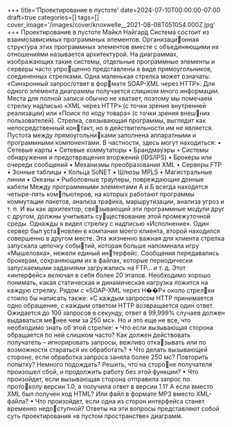 +++
title='Проектирование в пустоте'
date=2024-07-10T00:00:00-07:00
draft=true
categories=[]
tags=[]
cover_image='/images/cover/knoxwelle__2021-08-08T051054.000Z.jpg'
+++
Проектирование в пустоте
Майкл Найгард
Система состоит из взаимозависимых программных элементов. Организационная структура этих программных элементов вместе с объединяющими их
отношениями называется архитектурой. На диаграммах, изображающих
такие системы, отдельные программные элементы и серверы часто упрощенно представлены в виде прямоугольников, соединенных стрелками.
Одна маленькая стрелка может означать: «Синхронный запрос/ответ в формате SOAP-XML через HTTP». Для одного элемента диаграммы получается
слишком много информации. Места для полной записи обычно не хватает,
поэтому мы помечаем стрелку надписью «XML через HTTP» (с точки зрения
внутренней реализации) или «Поиск по коду товара» (с точки зрения внешних пользователей).
Стрелка, связывающая программы, выглядит как непосредственный контакт, но в действительности им не является. Пустота между прямоугольниками заполнена аппаратными и программными компонентами. В частности,
здесь могут находиться:
• Сетевые карты
• Сетевые коммутаторы
• Брандмауэры
• Системы обнаружения и предотвращения вторжений (IDS/IPS)
• Брокеры или очереди сообщений
• Механизмы преобразования XML
• Серверы FTP
• Зонные таблицы
• Кольца SoNET
• Шлюзы MPLS
• Магистральные линии
• Океаны
• Рыболовные траулеры, повреждающие донные кабели
Между программными элементами А и Б всегда находятся четыре-пять компьютеров, на которых работают программы коммутации пакетов, анализа
трафика, маршрутизации, анализа угроз и т. п. И вы как архитектор, связывающий эти программные модули друг с другом, должны учитывать существование этой промежуточной среды.
Однажды я видел стрелку с надписью «Исполнение». Один сервер был установлен в компании моего клиента, второй находился совершенно в другом
месте. Эта жизненно важная для клиента стрелка запускала цепочку событий, которая больше напоминала игру «Мышеловка», нежели единый интерфейс. Сообщения передавались брокерам, сохраняющим их в файлах,
которые периодически запускаемыми заданиями загружались на FTP…
и т. д. Этот «интерфейс» включал в себя более 20 этапов.
Необходимо хорошо понимать, какая статическая и динамическая нагрузка
ложится на каждую стрелку. Рядом с «SOAP-XML через H��P» около стрелки стоило бы написать также: «С каждым запросом HTTP принимается одно
обращение, с каждым ответом HTTP возвращается один ответ. Ожидается
до 100 запросов в секунду, ответ в 99,999% случаев должен выдаваться менее чем за 250 мс».
Но и это еще не все, что необходимо знать об этой стрелке:
• Что если вызывающая сторона обращается по ней слишком часто? Как
должен действовать получатель – игнорировать запросы, вежливо отказывать или по возможности стараться их обработать?
• Что делать вызывающей стороне, если обработка запроса заняла более
250 мс? Повторить попытку? Немного подождать? Решить, что на стороне получателя произошел сбой, и продолжить работу без этой функции?
• Что произойдет, если вызывающая сторона отправила запрос по протоколу версии 1.0, а получила ответ в версии 1.1? А если вместо XML был
получен код HTML? Или файл в формате MP3 вместо XML-файла?
• Что произойдет, если одна из сторон интерфейса станет временно недоступной?
Ответы на эти вопросы представляют собой суть проектирования «в пустом
пространстве» диаграмм.